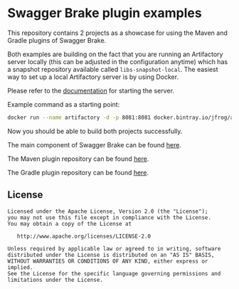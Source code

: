 # Swagger Brake plugin examples
This repository contains 2 projects as a showcase for using the Maven and Gradle plugins
of Swagger Brake.

Both examples are building on the fact that you are running an Artifactory server locally 
(this can be adjusted in the configuration anytime) which has a snapshot repository available
called `libs-snapshot-local`. The easiest way to set up a local Artifactory server is by using Docker.

Please refer to the [documentation](https://www.jfrog.com/confluence/display/RTF/Installing+with+Docker) for starting the server.

Example command as a starting point:
```bash
docker run --name artifactory -d -p 8081:8081 docker.bintray.io/jfrog/artifactory-oss:latest
```

Now you should be able to build both projects successfully.

The main component of Swagger Brake can be found [here](https://github.com/redskap/swagger-brake).

The Maven plugin repository can be found [here](https://github.com/redskap/swagger-brake-maven-plugin).

The Gradle plugin repository can be found [here](https://github.com/redskap/swagger-brake-gradle).

## License
```text
Licensed under the Apache License, Version 2.0 (the "License");
you may not use this file except in compliance with the License.
You may obtain a copy of the License at

   http://www.apache.org/licenses/LICENSE-2.0

Unless required by applicable law or agreed to in writing, software
distributed under the License is distributed on an "AS IS" BASIS,
WITHOUT WARRANTIES OR CONDITIONS OF ANY KIND, either express or implied.
See the License for the specific language governing permissions and
limitations under the License.
```